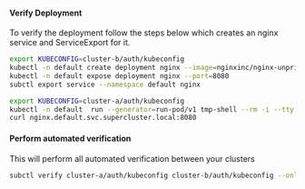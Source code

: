 #### Verify Deployment

To verify the deployment follow the steps below which creates an nginx service and
ServiceExport for it.

```bash
export KUBECONFIG=cluster-b/auth/kubeconfig
kubectl -n default create deployment nginx --image=nginxinc/nginx-unprivileged:stable-alpine
kubectl -n default expose deployment nginx --port=8080
subctl export service --namespace default nginx
```

```bash
export KUBECONFIG=cluster-a/auth/kubeconfig
kubectl -n default  run --generator=run-pod/v1 tmp-shell --rm -i --tty --image quay.io/submariner/nettest -- /bin/bash
curl nginx.default.svc.supercluster.local:8080
```

#### Perform automated verification

This will perform all automated verification between your clusters

```bash
subctl verify cluster-a/auth/kubeconfig cluster-b/auth/kubeconfig --only service-discovery,connectivity --verbose
```
